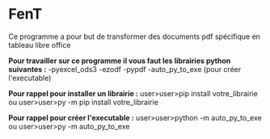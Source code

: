 # FenT
Ce programme a pour but de transformer des documents pdf spécifique en tableau libre office

**Pour travailler sur ce programme il vous faut les librairies python suivantes :**
-pyexcel_ods3
-ezodf
-pypdf
-auto_py_to_exe (pour créer l'executable)

**Pour rappel pour installer un librairie :**
user>user>pip install votre_librairie
ou
user>user>py -m pip install votre_librairie

**Pour rappel pour créer l'executable :**
user>user>python -m auto_py_to_exe
ou
user>user>py -m auto_py_to_exe





